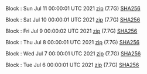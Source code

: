 Block [](https://insight.dash.org/insight/block/): Sun Jul 11 00:00:01 UTC 2021 [zip](https://dash-bootstrap.ams3.digitaloceanspaces.com/mainnet/2021-07-11/bootstrap.dat.zip) (7.7G) [SHA256](https://dash-bootstrap.ams3.digitaloceanspaces.com/mainnet/2021-07-11/sha256.txt)

Block [](https://insight.dash.org/insight/block/): Sat Jul 10 00:00:01 UTC 2021 [zip](https://dash-bootstrap.ams3.digitaloceanspaces.com/mainnet/2021-07-10/bootstrap.dat.zip) (7.7G) [SHA256](https://dash-bootstrap.ams3.digitaloceanspaces.com/mainnet/2021-07-10/sha256.txt)

Block [](https://insight.dash.org/insight/block/): Fri Jul  9 00:00:02 UTC 2021 [zip](https://dash-bootstrap.ams3.digitaloceanspaces.com/mainnet/2021-07-09/bootstrap.dat.zip) (7.7G) [SHA256](https://dash-bootstrap.ams3.digitaloceanspaces.com/mainnet/2021-07-09/sha256.txt)

Block [](https://insight.dash.org/insight/block/): Thu Jul  8 00:00:01 UTC 2021 [zip](https://dash-bootstrap.ams3.digitaloceanspaces.com/mainnet/2021-07-08/bootstrap.dat.zip) (7.7G) [SHA256](https://dash-bootstrap.ams3.digitaloceanspaces.com/mainnet/2021-07-08/sha256.txt)

Block [](https://insight.dash.org/insight/block/): Wed Jul  7 00:00:01 UTC 2021 [zip](https://dash-bootstrap.ams3.digitaloceanspaces.com/mainnet/2021-07-07/bootstrap.dat.zip) (7.7G) [SHA256](https://dash-bootstrap.ams3.digitaloceanspaces.com/mainnet/2021-07-07/sha256.txt)

Block [](https://insight.dash.org/insight/block/): Tue Jul  6 00:00:01 UTC 2021 [zip](https://dash-bootstrap.ams3.digitaloceanspaces.com/mainnet/2021-07-06/bootstrap.dat.zip) (7.7G) [SHA256](https://dash-bootstrap.ams3.digitaloceanspaces.com/mainnet/2021-07-06/sha256.txt)
